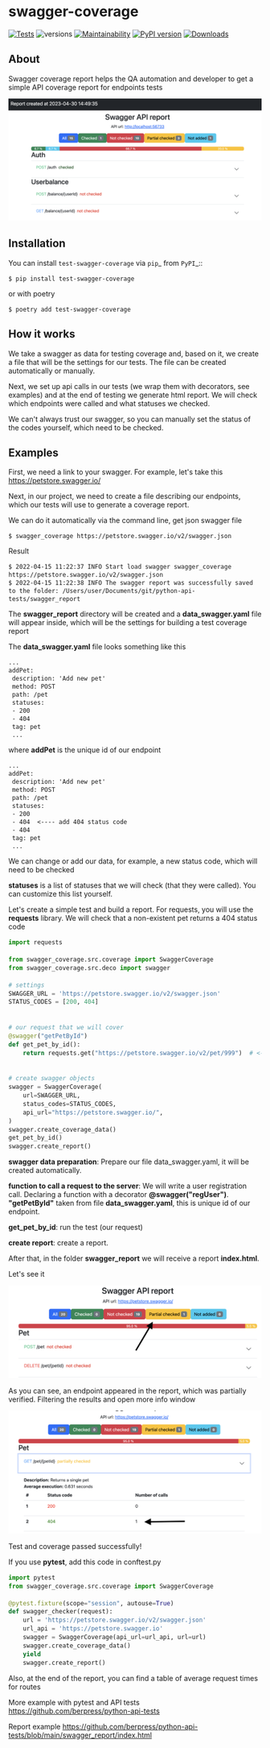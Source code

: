 # swagger-coverage
[![Tests](https://github.com/berpress/swagger-coverage/actions/workflows/python-app.yml/badge.svg)](https://github.com/berpress/swagger-coverage/actions/workflows/python-app.yml)
![versions](https://img.shields.io/pypi/pyversions/pybadges.svg)
[![Maintainability](https://api.codeclimate.com/v1/badges/45afb8b947b1c7e9cec8/maintainability)](https://codeclimate.com/github/berpress/swagger-coverage/maintainability)
[![PyPI version](https://badge.fury.io/py/test-swagger-coverage.svg)](https://badge.fury.io/py/test-swagger-coverage)
[![Downloads](https://pepy.tech/badge/test-swagger-coverage)](https://pepy.tech/project/test-swagger-coverage)

About
------------

Swagger coverage report helps the QA automation and developer to get a simple API coverage report for endpoints tests

![](https://github.com/berpress/python-api-tests/blob/main/images/1.png?raw=true)

Installation
------------

You can install ``test-swagger-coverage`` via `pip`_ from `PyPI`_::

    $ pip install test-swagger-coverage

or with poetry

    $ poetry add test-swagger-coverage

How it works
------------
We take a swagger as data for testing coverage and, based on it, we create a file that will be the settings for our tests. The file can be created automatically or manually.

Next, we set up api calls in our tests (we wrap them with decorators, see examples) and at the end of testing we generate html report.
We will check which endpoints were called and what statuses we checked.

We can't always trust our swagger, so you can manually set the status of the codes yourself, which need to be checked.

Examples
------------

First, we need a link to your swagger. For example,  let's take this  https://petstore.swagger.io/

Next, in our project, we need to create a file describing our endpoints, which our tests will use to generate a coverage report.

We can do it automatically via the command line, get json swagger file

    $ swagger_coverage https://petstore.swagger.io/v2/swagger.json

Result

    $ 2022-04-15 11:22:37 INFO Start load swagger swagger_coverage https://petstore.swagger.io/v2/swagger.json
    $ 2022-04-15 11:22:38 INFO The swagger report was successfully saved to the folder: /Users/user/Documents/git/python-api-tests/swagger_report



The **swagger_report** directory will be created
and a **data_swagger.yaml** file will appear inside, which will be the settings for building a test coverage report

The **data_swagger.yaml** file looks something like this


 ```
 ...
addPet:
  description: 'Add new pet'
  method: POST
  path: /pet
  statuses:
  - 200
  - 404
  tag: pet
  ...
 ```

where **addPet** is the unique id of our endpoint

 ```
 ...
addPet:
  description: 'Add new pet'
  method: POST
  path: /pet
  statuses:
  - 200
  - 404  <---- add 404 status code 
  - 404
  tag: pet
  ...
 ```

We can change or add our data, for example, a new status code, which will need to be checked

**statuses** is a list of statuses that we will check (that they were called).
You can customize this list yourself.



Let's create a simple test and build a report. For requests, you will use the **requests** library.
We will check that a non-existent pet returns a 404 status code

```python
import requests

from swagger_coverage.src.coverage import SwaggerCoverage
from swagger_coverage.src.deco import swagger

# settings
SWAGGER_URL = 'https://petstore.swagger.io/v2/swagger.json'
STATUS_CODES = [200, 404]


# our request that we will cover
@swagger("getPetById")
def get_pet_by_id():
    return requests.get("https://petstore.swagger.io/v2/pet/999")  # <-- 999 pet id no such exists


# create swagger objects
swagger = SwaggerCoverage(
    url=SWAGGER_URL,
    status_codes=STATUS_CODES,
    api_url="https://petstore.swagger.io/",
)
swagger.create_coverage_data()
get_pet_by_id()
swagger.create_report()


```
**swagger data preparation**: Prepare our file data_swagger.yaml, it will be created automatically.

**function to call a request to the server**:  We will write a user registration call. Declaring a function with a decorator **@swagger("regUser")**.
**"getPetById"** taken from file **data_swagger.yaml**, this is unique id of our endpoint.

**get_pet_by_id**: run the test (our request)

**create report**: create a report.


After that, in the folder **swagger_report** we will receive a report **index.html**.

Let's see it

![](https://github.com/berpress/python-api-tests/blob/main/images/4.png?raw=true)

As you can see, an endpoint appeared in the report, which was partially verified. Filtering the results and open more info window

![](https://github.com/berpress/python-api-tests/blob/main/images/5.png?raw=true)

Test and coverage passed successfully!


If you use **pytest**, add this code in conftest.py

```python
import pytest
from swagger_coverage.src.coverage import SwaggerCoverage

@pytest.fixture(scope="session", autouse=True)
def swagger_checker(request):
    url = 'https://petstore.swagger.io/v2/swagger.json'
    url_api = 'https://petstore.swagger.io'
    swagger = SwaggerCoverage(api_url=url_api, url=url)
    swagger.create_coverage_data()
    yield
    swagger.create_report()
```
Also, at the end of the report, you can find a table of average request times for routes

More example with pytest and API tests https://github.com/berpress/python-api-tests

Report example https://github.com/berpress/python-api-tests/blob/main/swagger_report/index.html
